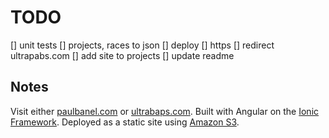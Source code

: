 # TODO

[] unit tests
[] projects, races to json
[] deploy
[] https
[] redirect ultrapabs.com
[] add site to projects
[] update readme


## Notes
Visit either [paulbanel.com](https://www.paulbanel.com) or [ultrabaps.com](https://www.ultrapabs.com).
Built with Angular on the [Ionic Framework](https://ionicframework.com/getting-started#cli).
Deployed as a static site using [Amazon S3](https://docs.aws.amazon.com/AmazonS3/latest/dev/WebsiteHosting.html).
